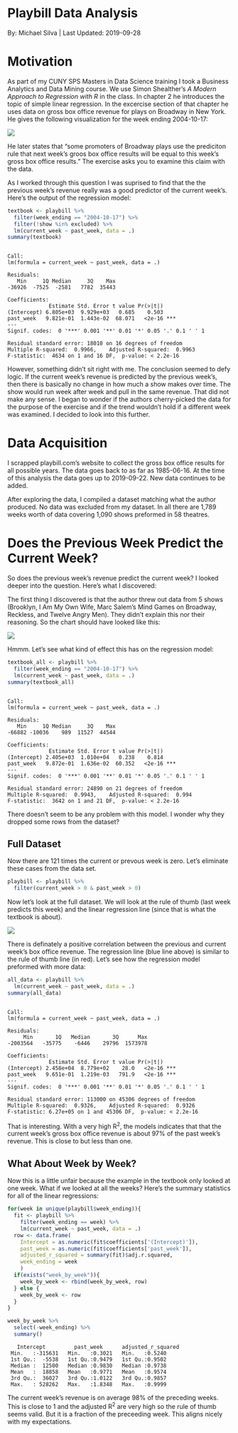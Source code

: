 Playbill Data Analysis
================
By: Michael Silva
| Last Updated: 2019-09-28

# Motivation

As part of my CUNY SPS Masters in Data Science training I took a
Business Analytics and Data Mining course. We use Simon Shealther’s *A
Modern Approach to Regression with R* in the class. In chapter 2 he
introduces the topic of simple linear regression. In the excercise
section of that chapter he uses data on gross box office revenue for
plays on Broadway in New York. He gives the following visualization for
the week ending 2004-10-17:

![](README_files/figure-gfm/figure-1-1.png)<!-- -->

He later states that “some promoters of Broadway plays use the
prediciton rule that next week’s groos box office results will be equal
to this week’s gross box office results.” The exercise asks you to
examine this claim with the data.

As I worked through this question I was suprised to find that the the
previous week’s revenue really was a good predictor of the current
week’s. Here’s the output of the regression model:

``` r
textbook <- playbill %>%
  filter(week_ending == "2004-10-17") %>%
  filter(!show %in% excluded) %>%
  lm(current_week ~ past_week, data = .)
summary(textbook)
```

``` 

Call:
lm(formula = current_week ~ past_week, data = .)

Residuals:
   Min     1Q Median     3Q    Max 
-36926  -7525  -2581   7782  35443 

Coefficients:
             Estimate Std. Error t value Pr(>|t|)    
(Intercept) 6.805e+03  9.929e+03   0.685    0.503    
past_week   9.821e-01  1.443e-02  68.071   <2e-16 ***
---
Signif. codes:  0 '***' 0.001 '**' 0.01 '*' 0.05 '.' 0.1 ' ' 1

Residual standard error: 18010 on 16 degrees of freedom
Multiple R-squared:  0.9966,    Adjusted R-squared:  0.9963 
F-statistic:  4634 on 1 and 16 DF,  p-value: < 2.2e-16
```

However, something didn’t sit right with me. The conclusion seemed to
defy logic. If the current week’s revenue is predicted by the previous
week’s, then there is basically no change in how much a show makes over
time. The show would run week after week and pull in the same revenue.
That did not make any sense. I began to wonder if the authors
cherry-picked the data for the purpose of the exercise and if the trend
wouldn’t hold if a different week was examined. I decided to look into
this further.

# Data Acquisition

I scrapped playbill.com’s website to collect the gross box office
results for all possible years. The data goes back to as far as
1985-06-16. At the time of this analysis the data goes up to 2019-09-22.
New data continues to be added.

After exploring the data, I compiled a dataset matching what the author
produced. No data was excluded from my dataset. In all there are 1,789
weeks worth of data covering 1,090 shows preformed in 58 theatres.

# Does the Previous Week Predict the Current Week?

So does the previous week’s revenue predict the current week? I looked
deeper into the question. Here’s what I discovered:

The first thing I discovered is that the author threw out data from 5
shows (Brooklyn, I Am My Own Wife, Marc Salem’s Mind Games on Broadway,
Reckless, and Twelve Angry Men). They didn’t explain this nor their
reasoning. So the chart should have looked like this:

![](README_files/figure-gfm/figure-2-1.png)<!-- -->

Hmmm. Let’s see what kind of effect this has on the regression model:

``` r
textbook_all <- playbill %>%
  filter(week_ending == "2004-10-17") %>%
  lm(current_week ~ past_week, data = .)
summary(textbook_all)
```

``` 

Call:
lm(formula = current_week ~ past_week, data = .)

Residuals:
   Min     1Q Median     3Q    Max 
-66882 -10036    989  11527  44544 

Coefficients:
             Estimate Std. Error t value Pr(>|t|)    
(Intercept) 2.405e+03  1.010e+04   0.238    0.814    
past_week   9.872e-01  1.636e-02  60.352   <2e-16 ***
---
Signif. codes:  0 '***' 0.001 '**' 0.01 '*' 0.05 '.' 0.1 ' ' 1

Residual standard error: 24890 on 21 degrees of freedom
Multiple R-squared:  0.9943,    Adjusted R-squared:  0.994 
F-statistic:  3642 on 1 and 21 DF,  p-value: < 2.2e-16
```

There doesn’t seem to be any problem with this model. I wonder why they
dropped some rows from the dataset?

## Full Dataset

Now there are 121 times the current or prevous week is zero. Let’s
eliminate these cases from the data set.

``` r
playbill <- playbill %>%
  filter(current_week > 0 & past_week > 0)
```

Now let’s look at the full dataset. We will look at the rule of thumb
(last week predicts this week) and the linear regression line (since
that is what the textbook is about).

![](README_files/figure-gfm/figure-3-1.png)<!-- -->

There is definately a positive correlation between the previous and
current week’s box office revenue. The regression line (blue line above)
is similar to the rule of thumb line (in red). Let’s see how the
regression model preformed with more data:

``` r
all_data <- playbill %>%
  lm(current_week ~ past_week, data = .)
summary(all_data)
```

``` 

Call:
lm(formula = current_week ~ past_week, data = .)

Residuals:
     Min       1Q   Median       3Q      Max 
-2003564   -35775    -6446    29796  1573978 

Coefficients:
             Estimate Std. Error t value Pr(>|t|)    
(Intercept) 2.458e+04  8.779e+02    28.0   <2e-16 ***
past_week   9.651e-01  1.219e-03   791.9   <2e-16 ***
---
Signif. codes:  0 '***' 0.001 '**' 0.01 '*' 0.05 '.' 0.1 ' ' 1

Residual standard error: 113000 on 45306 degrees of freedom
Multiple R-squared:  0.9326,    Adjusted R-squared:  0.9326 
F-statistic: 6.27e+05 on 1 and 45306 DF,  p-value: < 2.2e-16
```

That is interesting. With a very high R<sup>2</sup>, the models
indicates that that the current week’s gross box office revenue is about
97% of the past week’s revenue. This is close to but less than one.

## What About Week by Week?

Now this is a little unfair because the example in the textbook only
looked at one week. What if we looked at all the weeks? Here’s the
summary statistics for all of the linear regressions:

``` r
for(week in unique(playbill$week_ending)){
  fit <- playbill %>%
    filter(week_ending == week) %>%
    lm(current_week ~ past_week, data = .)
  row <- data.frame(
    Intercept = as.numeric(fit$coefficients['(Intercept)']), 
    past_week = as.numeric(fit$coefficients['past_week']), 
    adjusted_r_squared = summary(fit)$adj.r.squared,
    week_ending = week
    )
  if(exists("week_by_week")){
    week_by_week <- rbind(week_by_week, row)
  } else {
    week_by_week <- row
  }
}

week_by_week %>%
  select(-week_ending) %>%
  summary()
```

``` 
   Intercept         past_week      adjusted_r_squared
 Min.   :-315631   Min.   :0.3021   Min.   :0.5240    
 1st Qu.:  -5538   1st Qu.:0.9479   1st Qu.:0.9502    
 Median :  12500   Median :0.9830   Median :0.9738    
 Mean   :  18858   Mean   :0.9771   Mean   :0.9574    
 3rd Qu.:  36027   3rd Qu.:1.0122   3rd Qu.:0.9857    
 Max.   : 528262   Max.   :1.8348   Max.   :0.9999    
```

The current week’s revenue is on average 98% of the preceding weeks.
This is close to 1 and the adjusted R<sup>2</sup> are very high so the
rule of thumb seems valid. But it is a fraction of the preceeding week.
This aligns nicely with my expectations.
